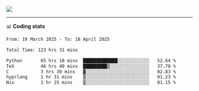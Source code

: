 <picture>
  <source
  srcset="https://github-readme-stats.vercel.app/api?username=sant0s12&show_icons=true&theme=dark"
  media="(prefers-color-scheme: dark)"
  />
  <source
  srcset="https://github-readme-stats.vercel.app/api?username=sant0s12&show_icons=true"
  media="(prefers-color-scheme: light)"
  />
  <img src="https://github-readme-stats.vercel.app/api?username=sant0s12&show_icons=true" />
</picture>

---

📊 **Coding stats**

<!--START_SECTION:waka-->

```txt
From: 19 March 2025 - To: 18 April 2025

Total Time: 123 hrs 31 mins

Python       65 hrs 10 mins  █████████████░░░░░░░░░░░░   52.64 %
TeX          46 hrs 40 mins  █████████▒░░░░░░░░░░░░░░░   37.70 %
C            3 hrs 30 mins   ▓░░░░░░░░░░░░░░░░░░░░░░░░   02.83 %
hyprlang     1 hr 31 mins    ▒░░░░░░░░░░░░░░░░░░░░░░░░   01.23 %
Nix          1 hr 25 mins    ▒░░░░░░░░░░░░░░░░░░░░░░░░   01.15 %
```

<!--END_SECTION:waka-->
